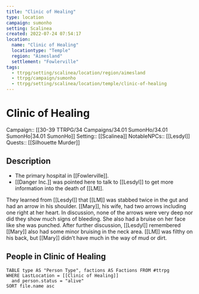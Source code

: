```yaml
---
title: "Clinic of Healing"
type: location
campaign: sumonho
setting: Scalinea
created: 2022-07-24 07:54:17
location:
  name: "Clinic of Healing"
  locationtype: "Temple"
  region: "Aimesland"
  settlement: "Fowlerville"
tags:
  - ttrpg/setting/scalinea/location/region/aimesland
  - ttrpg/campaign/sumonho
  - ttrpg/setting/scalinea/location/temple/clinic-of-healing
---
```

# Clinic of Healing

Campaign:: [[30-39 TTRPG/34 Campaigns/34.01 SumonHo/34.01 SumonHo|34.01 SumonHo]]
Setting:: [[Scalinea]]
NotableNPCs:: [[Lesdyl]]
Quests:: [[Silhouette Murder]]

## Description

- The primary hospital in [[Fowlerville]].
- [[Danger Inc.]] was pointed here to talk to [[Lesdyl]] to get more information into the death of [[LM]].

They learned from [[Lesdyl]] that [[LM]] was stabbed twice in the gut and had an arrow in his shoulder. [[Mary]], his wife, had two arrows including one right at her heart. In discussion, none of the arrows were very deep nor did they show much signs of bleeding. She also had a bruise on her face like she was punched. After further discussion, [[Lesdyl]] remembered [[Mary]] also had some minor bruising in the neck area. [[LM]] was filthy on his back, but [[Mary]] didn’t have much in the way of mud or dirt.


## People in Clinic of Healing

```dataview
TABLE type AS "Person Type", factions AS Factions FROM #ttrpg 
WHERE LastLocation = [[Clinic of Healing]]
  and person.status = "alive"
SORT file.name asc
```






